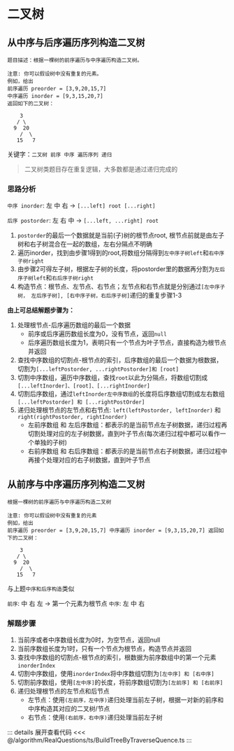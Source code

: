 # 二叉树
## 从中序与后序遍历序列构造二叉树
```
题目描述：根据一棵树的前序遍历与中序遍历构造二叉树。
```
```
注意: 你可以假设树中没有重复的元素。
例如，给出
前序遍历 preorder = [3,9,20,15,7]
中序遍历 inorder = [9,3,15,20,7]
返回如下的二叉树：
```
```
    3
   / \
  9  20
    /  \
   15   7
```
关键字：`二叉树 前序 中序 遍历序列 递归`
> 二叉树类题目存在重复逻辑，大多数都是通过递归完成的

### 思路分析
`中序 inorder`: 左 中 右 -> `[...left] root [...right]`

`后序 postorder`: 左 右 中 -> `[...left, ...right] root`

1. `postorder`的最后一个数据就是当前(子)树的根节点root, 根节点前就是由左子树和右子树混合在一起的数组，左右分隔点不明确
2. 遍历inorder，找到由步骤1得到的root,将数组分隔得到`左中序子树left`和`右中序子树right`
3. 由步骤2可得左子树，根据左子树的长度，将postorder里的数据再分割为`左后序子树left`和`右后序子树right`
4. 构造节点：根节点、左节点、右节点；左节点和右节点就是分别通过`[左中序子树， 左后序子树], [右中序子树，右后序子树]`递归的重复步骤1-3

**由上可总结解题步骤为：**

1. 处理根节点-后序遍历数组的最后一个数据
   - 前序或后序遍历数组长度为0，没有节点，返回`null`
   - 后序遍历数组长度为1，表明只有一个节点为叶子节点，直接构造为根节点并返回
2. 查找中序数组的切割点-根节点的索引，后序数组的最后一个数据为根数据，切割为`[...leftPostorder, ...rightPostorder]和 [root]`
3. 切割中序数组，遍历中序数组，查找`root`以此为分隔点，将数组切割成`[...leftInorder]、[root]、[...rightInorder]`
4. 切割后序数组，通过`leftInorder左中序数组`的长度将后序数组切割成左右数组`[...leftPostorder] 和 [...rightPostOrder]`
5. 递归处理根节点的左节点和右节点: `left(leftPostorder, leftInorder)` 和 `right(rightPostorder, rightInorder)`
   - 左前序数组 和 左后序数组：都表示的是当前节点左子树数据，递归过程再切割处理对应的左子树数据，直到叶子节点(每次递归过程中都可以看作一个单独的子树)
   - 右前序数组 和 右后序数组：都表示的是当前节点右子树数据，递归过程中再接个处理对应的右子树数据，直到叶子节点

## 从前序与中序遍历序列构造二叉树
```
根据一棵树的前序遍历与中序遍历构造二叉树
```
```
注意: 你可以假设树中没有重复的元素
例如，给出
前序遍历 preorder = [3,9,20,15,7] 中序遍历 inorder = [9,3,15,20,7] 返回如下的二叉树：
```
```
    3
   / \
  9  20
    /  \
   15   7
```
与上题`中序和后序构造`类似

`前序`: 中 右 左 -> 第一个元素为根节点
`中序`: 左 中 右

### 解题步骤
1. 当前序或者中序数组长度为0时，为空节点，返回null
2. 当前序数组长度为1时，只有一个节点为根节点，构造节点并返回
3. 查找中序数组的切割点-根节点的索引，根数据为前序数组中的第一个元素 `inorderIndex`
4. 切割中序数组，使用`inorderIndex`将中序数组切割为`[左中序] 和 [右中序]`
5. 切割前序数组，使用`[左中序]`的长度，将前序数组切割为`[左前序] 和 [右前序]`
6. 递归处理根节点的左节点和后节点
   - 左节点：使用`(左前序，左中序)`递归处理当前左子树，根据一对新的前序和中序构造其对应的二叉树/节点
   - 右节点：使用`(右前序，右中序)`递归处理当前左子树

::: details 展开查看代码
<<< @/algorithm/RealQuestions/ts/BuildTreeByTraverseQuence.ts
:::